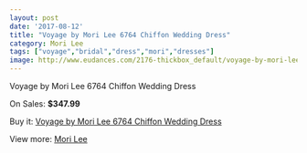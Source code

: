 ```yaml
---
layout: post
date: '2017-08-12'
title: "Voyage by Mori Lee 6764 Chiffon Wedding Dress"
category: Mori Lee
tags: ["voyage","bridal","dress","mori","dresses"]
image: http://www.eudances.com/2176-thickbox_default/voyage-by-mori-lee-6764-chiffon-wedding-dress.jpg
---
```

Voyage by Mori Lee 6764 Chiffon Wedding Dress

On Sales: **$347.99**
<a href="https://www.eudances.com/en/mori-lee/730-voyage-by-mori-lee-6764-chiffon-wedding-dress.html"><amp-img layout="responsive" width="600" height="600" src="//www.eudances.com/2176-thickbox_default/voyage-by-mori-lee-6764-chiffon-wedding-dress.jpg" alt="Voyage by Mori Lee 6764 Chiffon Wedding Dress 0" /></a>
<a href="https://www.eudances.com/en/mori-lee/730-voyage-by-mori-lee-6764-chiffon-wedding-dress.html"><amp-img layout="responsive" width="600" height="600" src="//www.eudances.com/2178-thickbox_default/voyage-by-mori-lee-6764-chiffon-wedding-dress.jpg" alt="Voyage by Mori Lee 6764 Chiffon Wedding Dress 1" /></a>
<a href="https://www.eudances.com/en/mori-lee/730-voyage-by-mori-lee-6764-chiffon-wedding-dress.html"><amp-img layout="responsive" width="600" height="600" src="//www.eudances.com/2177-thickbox_default/voyage-by-mori-lee-6764-chiffon-wedding-dress.jpg" alt="Voyage by Mori Lee 6764 Chiffon Wedding Dress 2" /></a>

Buy it: [Voyage by Mori Lee 6764 Chiffon Wedding Dress](https://www.eudances.com/en/mori-lee/730-voyage-by-mori-lee-6764-chiffon-wedding-dress.html "Voyage by Mori Lee 6764 Chiffon Wedding Dress")

View more: [Mori Lee](https://www.eudances.com/en/9-mori-lee "Mori Lee")